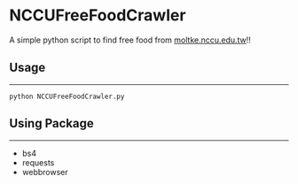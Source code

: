 # NCCUFreeFoodCrawler
A simple python script to find free food from [moltke.nccu.edu.tw](https://moltke.nccu.edu.tw/Registration/registration.do?action=new)!!

## Usage
---
```
python NCCUFreeFoodCrawler.py
```
## Using  Package
---
- bs4
- requests
- webbrowser